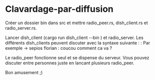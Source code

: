 # Clavardage-par-diffusion

Créer un dossier bin dans src et mettre radio_peer.rs, dish_client.rs et radio_server.rs.

Lancer dish_client (cargo run dish_client --bin <nom utilisateur>) et radio_server.
Les différents dish_clients peuvent discuter avec la syntaxe suivante : <utilisateur1 utilisateur2...> : <message> 
Par exemple -> sepios florian : coucou comment ca va ?

Le radio_peer fonctionne seul et se dispense du serveur. Vous pouvez discuter entre personnes juste en lancant plusieurs radio_peer.

Bon amusement ;) 
